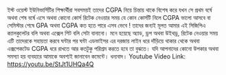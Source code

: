 ইস্ট ওয়েস্ট ইউনিভার্সিটির শিক্ষার্থীরা সবসময়ই তাদের CGPA নিয়ে চিন্তায় থাকে বিশেষ করে যখন সে প্রথম বর্ষে অথবা শেষ বর্ষে এসে অথবা  কোনো কোর্স রিটেক নেওয়ার সময় যে কোন কোর্সটি নিলে CGPA ভালো আসবে বা সেমিস্টার শেষে GPA অথবা CGPA কত হতে পারে এসব ভেবে ! তাদের জন্যই মূলত আমার এই সিজিপিএ ক্যালকুলেটর বলি অথবা এক্সেল শিট বলি সেটা বানানো।  মনে হয়েছে অ্যাড, ড্রপ অথবা উইথড্র, রিটেক নেওয়ার সময় এটি তাদেরকে সহায়তা করবে ঘন্টার পর ঘন্টা এডভাইসর এর দরজায় লাইন ধরে দাঁড়িয়ে থাকার থেকে অথবা এক্সপেকটেড CGPA ধরে রাখতে আর কতটুকু পরিশ্রম করতে হবে তা বুঝতে। যদি আপনাদের কোনো উপকার অথবা সমস্যা হয় ব্যবহারে আমাকে অবশ্যই জানাবেন কমেন্টে। ধন্যবাদ।
Youtube Video Link: https://youtu.be/StJt1UHQa4Q
